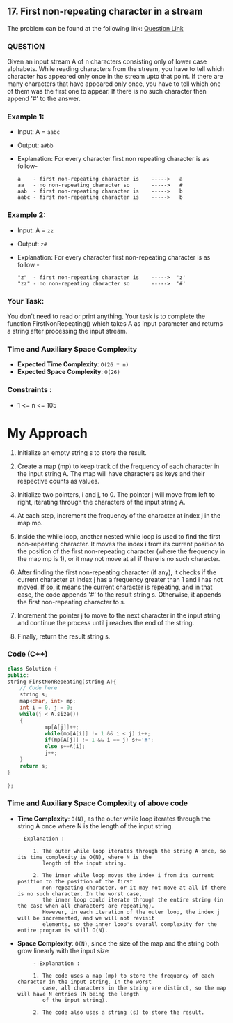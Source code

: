 ## 17. First non-repeating character in a stream

The problem can be found at the following link: [Question Link](https://practice.geeksforgeeks.org/problems/first-non-repeating-character-in-a-stream1216/1)


### QUESTION
Given an input stream A of n characters consisting only of lower case alphabets. While reading characters from the stream, you have to tell which character has appeared only once in the stream upto that point. If there are many characters that have appeared only once, you have to tell which one of them was the first one to appear. If there is no such character then append '#' to the answer.
 

### Example 1:

- Input: A = `aabc`
  
- Output: `a#bb`

  
- Explanation: For every character first non repeating character is as follow-  

      a    - first non-repeating character is    ----->   a
      aa   - no non-repeating character so       ----->   #
      aab  - first non-repeating character is    ----->   b
      aabc - first non-repeating character is    ----->   b
                

### Example 2:

- Input: A = `zz`
  
- Output: `z#`

- Explanation: For every character first non-repeating character is as follow -

      "z"  - first non-repeating character is    ----->  'z'
      "zz" - no non-repeating character so       ----->  '#'  
 

### Your Task:
You don't need to read or print anything. Your task is to complete the function FirstNonRepeating() which takes A as input parameter and returns a string after processing the input stream.
 

### Time and Auxiliary Space Complexity

- **Expected Time Complexity**: `O(26 * n)`
- **Expected Space Complexity**: `O(26)`


### Constraints :
 - 1 <= n <= 105




# My Approach

1. Initialize an empty string s to store the result.

2. Create a map (mp) to keep track of the frequency of each character in the input string A. The map will have characters as keys and their respective counts as values.

3. Initialize two pointers, i and j, to 0. The pointer j will move from left to right, iterating through the characters of the input string A.

4. At each step, increment the frequency of the character at index j in the map mp.

5. Inside the while loop, another nested while loop is used to find the first non-repeating character. It moves the index i from its current position to the position of the first non-repeating character (where the frequency in the map mp is 1), or it may not move at all if there is no such character.

6. After finding the first non-repeating character (if any), it checks if the current character at index j has a frequency greater than 1 and i has not moved. If so, it means the current character is repeating, and in that case, the code appends '#' to the result string s. Otherwise, it appends the first non-repeating character to s.

7. Increment the pointer j to move to the next character in the input string and continue the process until j reaches the end of the string.

8. Finally, return the result string s.

### Code (C++)
```cpp
class Solution {
public:
string FirstNonRepeating(string A){
    // Code here
    string s;
    map<char, int> mp;
    int i = 0, j = 0;
    while(j < A.size())
    {
            mp[A[j]]++;
            while(mp[A[i]] != 1 && i < j) i++;
            if(mp[A[j]] != 1 && i == j) s+='#';
            else s+=A[i];
            j++;
    }
    return s;
}
 
};
```

### Time and Auxiliary Space Complexity of above code

- **Time Complexity**: `O(N)`, as the outer while loop iterates through the string A once where N is the length of the input string.

      - Explanation :
  
           1. The outer while loop iterates through the string A once, so its time complexity is O(N), where N is the
              length of the input string.
  
           2. The inner while loop moves the index i from its current position to the position of the first
              non-repeating character, or it may not move at all if there is no such character. In the worst case,
              the inner loop could iterate through the entire string (in the case when all characters are repeating).
              However, in each iteration of the outer loop, the index j will be incremented, and we will not revisit
              elements, so the inner loop's overall complexity for the entire program is still O(N).
  
- **Space Complexity**: `O(N)`, since the size of the map and the string both grow linearly with the input size

           - Explanation :
  
           1. The code uses a map (mp) to store the frequency of each character in the input string. In the worst
              case, all characters in the string are distinct, so the map will have N entries (N being the length
              of the input string).
  
           2. The code also uses a string (s) to store the result.
